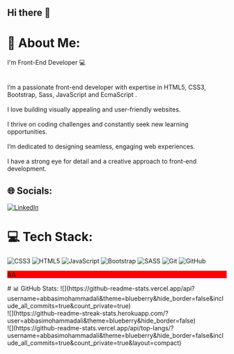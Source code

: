 ## Hi there 👋

<!--
**abbasimohammadali/abbasimohammadali** is a ✨ _special_ ✨ repository because its `README.md` (this file) appears on your GitHub profile.

Here are some ideas to get you started:

- 🔭 I’m currently working on ...
- 🌱 I’m currently learning ...
- 👯 I’m looking to collaborate on ...
- 🤔 I’m looking for help with ...
- 💬 Ask me about ...
- 📫 How to reach me: ...
- 😄 Pronouns: ...
- ⚡ Fun fact: ...
-->
# 💫 About Me:
I'm Front-End Developer 💻<br><br><br>I’m a passionate front-end developer with expertise in  HTML5, CSS3, Bootstrap, Sass, JavaScript and EcmaScript .<br><br>I love building visually appealing and user-friendly websites.<br><br>I thrive on coding challenges and constantly seek new learning opportunities.<br><br>I’m dedicated to designing seamless, engaging web experiences.<br><br>I have a strong eye for detail and a creative approach to front-end development.


## 🌐 Socials:
[![LinkedIn](https://img.shields.io/badge/LinkedIn-%230077B5.svg?logo=linkedin&logoColor=white)](https://linkedin.com/in/https://www.linkedin.com/in/aliabbasi2000) 

# 💻 Tech Stack:
![CSS3](https://img.shields.io/badge/css3-%231572B6.svg?style=for-the-badge&logo=css3&logoColor=white) ![HTML5](https://img.shields.io/badge/html5-%23E34F26.svg?style=for-the-badge&logo=html5&logoColor=white) ![JavaScript](https://img.shields.io/badge/javascript-%23323330.svg?style=for-the-badge&logo=javascript&logoColor=%23F7DF1E) ![Bootstrap](https://img.shields.io/badge/bootstrap-%238511FA.svg?style=for-the-badge&logo=bootstrap&logoColor=white) ![SASS](https://img.shields.io/badge/SASS-hotpink.svg?style=for-the-badge&logo=SASS&logoColor=white) ![Git](https://img.shields.io/badge/git-%23F05033.svg?style=for-the-badge&logo=git&logoColor=white) ![GitHub](https://img.shields.io/badge/github-%23121011.svg?style=for-the-badge&logo=github&logoColor=white)
<p style="background-color: red;">AA</p>
# 📊 GitHub Stats:
![](https://github-readme-stats.vercel.app/api?username=abbasimohammadali&theme=blueberry&hide_border=false&include_all_commits=true&count_private=true)<br/>
![](https://github-readme-streak-stats.herokuapp.com/?user=abbasimohammadali&theme=blueberry&hide_border=false)<br/>
![](https://github-readme-stats.vercel.app/api/top-langs/?username=abbasimohammadali&theme=blueberry&hide_border=false&include_all_commits=true&count_private=true&layout=compact)

<!-- Proudly created with GPRM ( https://gprm.itsvg.in ) -->
